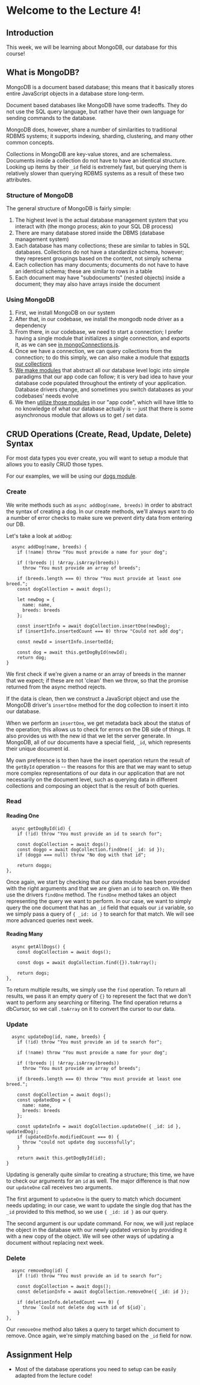 # Welcome to the Lecture 4!

## Introduction

This week, we will be learning about MongoDB, our database for this course!

## What is MongoDB?

MongoDB is a document based database; this means that it basically stores entire JavaScript objects in a database store long-term.

Document based databases like MongoDB have some tradeoffs. They do not use the SQL query language, but rather have their own language for sending commands to the database.

MongoDB does, however, share a number of similarities to traditional RDBMS systems; it supports indexing, sharding, clustering, and many other common concepts.

Collections in MongoDB are key-value stores, and are schemaless. Documents inside a collection do not have to have an identical structure. Looking up items by their `_id` field is extremely fast, but querying them is relatively slower than querying RDBMS systems as a result of these two attributes.

### Structure of MongoDB

The general structure of MongoDB is fairly simple:

1.  The highest level is the actual database management system that you interact with (the mongo process; akin to your SQL DB process)
2.  There are many database stored inside the DBMS (database management system)
3.  Each database has many collections; these are similar to tables in SQL databases. Collections do not have a standardize schema, however; they represent groupings based on the content, not simply schema
4.  Each collection has many documents; documents do not have to have an identical schema; these are similar to rows in a table
5.  Each document may have "subdocuments" (nested objects) inside a document; they may also have arrays inside the document

### Using MongoDB

1.  First, we install MongoDB on our system
2.  After that, in our codebase, we install the mongodb node driver as a dependency
3.  From there, in our codebase, we need to start a connection; I prefer having a single module that initializes a single connection, and exports it, as we can see [in mongoConnections.js](https://github.com/Stevens-CS546/CS-546/blob/master/Lecture%20Code/lecture_04/mongoConnection.js).
4.  Once we have a connection, we can query collections from the connection; to do this simply, we can also make a module that [exports our collections](https://github.com/Stevens-CS546/CS-546/blob/master/Lecture%20Code/lecture_04/mongoCollections.js)
5.  [We make modules](https://github.com/Stevens-CS546/CS-546/blob/master/Lecture%20Code/lecture_04/dogs.js) that abstract all our database level logic into simple paradigms that our app code can follow; it is very bad idea to have your database code populated throughout the entirety of your application. Database drivers change, and sometimes you switch databases as your codebases' needs evolve
6.  We then [utilize those modules](https://github.com/Stevens-CS546/CS-546/blob/master/Lecture%20Code/lecture_04/app.js) in our "app code", which will have little to no knowledge of what our database actually is -- just that there is some asynchronous module that allows us to get / set data.

## CRUD Operations (Create, Read, Update, Delete) Syntax

For most data types you ever create, you will want to setup a module that allows you to easily CRUD those types.

For our examples, we will be using our [dogs module](https://github.com/Stevens-CS546/CS-546/blob/master/Lecture%20Code/lecture_04/dogs.js).

### Create

We write methods such as `async addDog(name, breeds)` in order to abstract the syntax of creating a dog. In our create methods, we'll always want to do a number of error checks to make sure we prevent dirty data from entering our DB.

Let's take a look at `addDog`:

```
  async addDog(name, breeds) {
    if (!name) throw "You must provide a name for your dog";

    if (!breeds || !Array.isArray(breeds))
      throw "You must provide an array of breeds";

    if (breeds.length === 0) throw "You must provide at least one breed.";
    const dogCollection = await dogs();

    let newDog = {
      name: name,
      breeds: breeds
    };

    const insertInfo = await dogCollection.insertOne(newDog);
    if (insertInfo.insertedCount === 0) throw "Could not add dog";

    const newId = insertInfo.insertedId;

    const dog = await this.getDogById(newId);
    return dog;
}
```

We first check if we're given a name or an array of breeds in the manner that we expect; if these are not 'clean' then we throw, so that the promise returned from the async method rejects.

If the data is clean, then we construct a JavaScript object and use the MongoDB driver's `insertOne` method for the dog collection to insert it into our database.

When we perform an `insertOne`, we get metadata back about the status of the operation; this allows us to check for errors on the DB side of things. It also provides us with the new id that we let the server generate. In MongoDB, all of our documents have a special field, `_id`, which represents their unique document id.

My own preference is to then have the insert operation return the result of the `getById` operation -- the reasons for this are that we may want to setup more complex representations of our data in our application that are not necessarily on the document level, such as querying data in different collections and composing an object that is the result of both queries.

### Read

#### Reading One

```
  async getDogById(id) {
    if (!id) throw "You must provide an id to search for";

    const dogCollection = await dogs();
    const doggo = await dogCollection.findOne({ _id: id });
    if (doggo === null) throw "No dog with that id";

    return doggo;
},
```

Once again, we start by checking that our data module has been provided with the right arguments and that we are given an `id` to search on. We then use the drivers `findOne` method. The `findOne` method takes an object representing the query we want to perform. In our case, we want to simply query the one document that has an `_id` field that equals our `id` variable, so we simply pass a query of `{ _id: id }` to search for that match. We will see more advanced queries next week.

#### Reading Many

```
  async getAllDogs() {
    const dogCollection = await dogs();

    const dogs = await dogCollection.find({}).toArray();

    return dogs;
},
```

To return multiple results, we simply use the `find` operation. To return all results, we pass it an empty query of `{}` to represent the fact that we don't want to perform any searching or filtering. The find operation returns a dbCursor, so we call `.toArray` on it to convert the cursor to our data.

### Update

```
  async updateDog(id, name, breeds) {
    if (!id) throw "You must provide an id to search for";

    if (!name) throw "You must provide a name for your dog";

    if (!breeds || !Array.isArray(breeds))
      throw "You must provide an array of breeds";

    if (breeds.length === 0) throw "You must provide at least one breed.";

    const dogCollection = await dogs();
    const updatedDog = {
      name: name,
      breeds: breeds
    };

    const updateInfo = await dogCollection.updateOne({ _id: id }, updatedDog);
    if (updatedInfo.modifiedCount === 0) {
      throw "could not update dog successfully";
    }

    return await this.getDogById(id);
}
```

Updating is generally quite similar to creating a structure; this time, we have to check our arguments for an `id` as well. The major difference is that now our `updateOne` call receives two arguments.

The first argument to `updateOne` is the query to match which document needs updating; in our case, we want to update the single dog that has the `_id` provided to this method, so we use `{ _id: id }` as our query.

The second argument is our update command. For now, we will just replace the object in the database with our newly updated version by providing it with a new copy of the object. We will see other ways of updating a document without replacing next week.

### Delete

```
  async removeDog(id) {
    if (!id) throw "You must provide an id to search for";

    const dogCollection = await dogs();
    const deletionInfo = await dogCollection.removeOne({ _id: id });

    if (deletionInfo.deletedCount === 0) {
      throw `Could not delete dog with id of ${id}`;
    }
},
```

Our `removeOne` method also takes a query to target which document to remove. Once again, we're simply matching based on the `_id` field for now.

## Assignment Help

* Most of the database operations you need to setup can be easily adapted from the lecture code!
